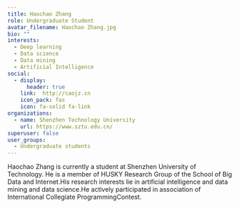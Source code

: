 ```yaml
---
title: Haochao Zhang
role: Undergraduate Student
avatar_filename: Haochao Zhang.jpg
bio: ""
interests:
  - Deep learning
  - Data science
  - Data mining
  - Artificial Intelligence
social:
  - display:
      header: true
    link:  http://caojz.cn
    icon_pack: fas
    icon: fa-solid fa-link
organizations:
  - name: Shenzhen Technology University
    url: https://www.sztu.edu.cn/
superuser: false
user_groups:
  - Undergraduate students
---
```

Haochao Zhang is currently a student at Shenzhen University of Technology. He is a member of HUSKY Research Group of the School of Big Data and Internet.His research interests lie in artificial intelligence and data mining and data science.He actively participated in association of International Collegiate ProgrammingContest.
